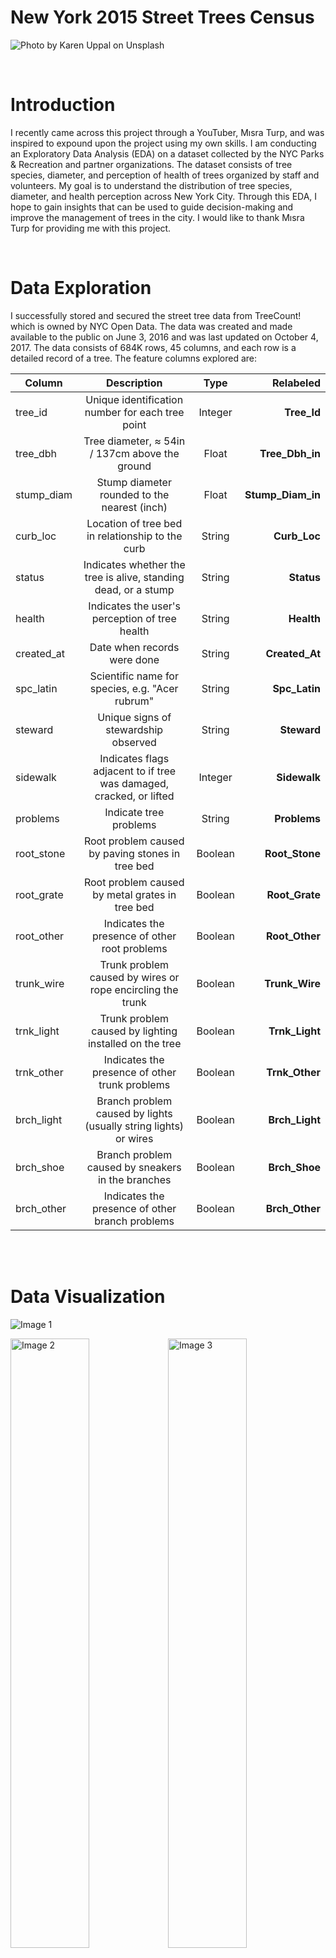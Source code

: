 # New York 2015 Street Trees Census

![Photo by <a href="https://unsplash.com/photos/ObhUk9MP5-g?utm_source=unsplash&utm_medium=referral&utm_content=creditShareLink">Karen Uppal</a> on <a href="https://unsplash.com/@karenuppal?utm_source=unsplash&utm_medium=referral&utm_content=creditCopyText">Unsplash</a>](src/img/karen-uppal-ObhUk9MP5-g-unsplash.jpg)
  
<br />


<!-- toc -->

# Introduction

I recently came across this project through a YouTuber, Mısra Turp, and was inspired to expound upon the project using my own skills. I am conducting an Exploratory Data Analysis (EDA) on a dataset collected by the NYC Parks & Recreation and partner organizations. The dataset consists of tree species, diameter, and perception of health of trees organized by staff and volunteers. My goal is to understand the distribution of tree species, diameter, and health perception across New York City. Through this EDA, I hope to gain insights that can be used to guide decision-making and improve the management of trees in the city. I would like to thank Mısra Turp for providing me with this project.

<br />

# Data Exploration

I successfully stored and secured the street tree data from TreeCount! which is owned by NYC Open Data. The data was created and made available to the public on June 3, 2016 and was last updated on October 4, 2017. The data consists of 684K rows, 45 columns, and each row is a detailed record of a tree. The feature columns explored are:

| Column       | Description   | Type   | Relabeled |
| ------------- |:-------------:|:-----:|     -----:|
| tree_id      | Unique identification number for each tree point | Integer | **Tree_Id** |
| tree_dbh      | Tree diameter, ≈ 54in / 137cm above the ground | Float | **Tree_Dbh_in** |
| stump_diam    | Stump diameter rounded to the nearest (inch) | Float | **Stump_Diam_in** |
| curb_loc      | Location of tree bed in relationship to the curb | String | **Curb_Loc** |
| status    | Indicates whether the tree is alive, standing dead, or a stump | String  | **Status** |
| health        | Indicates the user's perception of tree health | String | **Health** |
| created_at    | Date when records were done | String | **Created_At** |
| spc_latin     | Scientific name for species, e.g. "Acer rubrum" | String | **Spc_Latin** |
| steward       | Unique signs of stewardship observed | String | **Steward** |
| sidewalk       | Indicates flags adjacent to if tree was damaged, cracked, or lifted | Integer | **Sidewalk** |
| problems  | Indicate tree problems | String  | **Problems** |
| root_stone | Root problem caused by paving stones in tree bed | Boolean | **Root_Stone** |
| root_grate | Root problem caused by metal grates in tree bed | Boolean | **Root_Grate** |
| root_other    | Indicates the presence of other root problems | Boolean | **Root_Other** |
| trunk_wire    | Trunk problem caused by wires or rope encircling the trunk | Boolean | **Trunk_Wire** |
| trnk_light    | Trunk problem caused by lighting installed on the tree | Boolean | **Trnk_Light** |
| trnk_other | Indicates the presence of other trunk problems | Boolean | **Trnk_Other** |
| brch_light    | Branch problem caused by lights (usually string lights) or wires | Boolean | **Brch_Light** |
| brch_shoe    | Branch problem caused by sneakers in the branches | Boolean | **Brch_Shoe** |
| brch_other    | Indicates the presence of other branch problems | Boolean | **Brch_Other** |


<br />
<br />

# Data Visualization

<img src="src/img/Tree_and_Stump_Overview_Plot.png" alt="Image 1" width="950" height="450"/>

<img class="image-2" src="src/img/Alive_Tree_Diameter_By_Health-Status_Conditions.png" alt="Image 2" width="415"/><img class="image-3" src="src/img/Stump_Diameter_By_Health-Status_Conditions.png" alt="Image 3" width="415"/>

<img src="src/img/Tree-Stump_Problems.png" width="950" height="450" alt="Image 4"/>


<img src="src/img/Species_Scientific_Names_By_Conditions.png" width="950" height="450" alt="Image 5"/>

<img class="image-6" src="src/img/Tree_Diameter_Distribution_without_Binwidth_and_Filtered.png" alt="Image 6" width="415"/><img class="image-7" src="src/img/Stump_Diameter_Distribution_without_Binwidth_and_Filtered.png" alt="Image 7" width="415"/>

<br />
<br />

# Data Analysis
The data analysis above provides several key insights into the condition and management of street trees in the area. First, the distribution of tree diameters is concentrated between 50-60 inches, but there are a significant number of outliers that may be due to human error or environmental impacts. This suggests that there may be some issues with data collection or other external factors affecting tree growth and development.

Second, the mean diameter at breast height for street trees is 11.28 inches, with a median of 9 inches, indicating a relatively wide range of tree sizes. The large standard deviation of 20 further emphasizes the variability in tree size across the area. Additionally, the median tree diameter of 12 inches is much higher than the median stump diameter of 3 inches, indicating that the trees in the area are generally larger and older than their stumps.

Third, the survey responses show that the majority of workers reported 0-2 problems with street trees, with more variance in responses reporting higher numbers of problems. This suggests that there may be some issues with the roots of the trees that are affecting their health and vitality.

Fourth, while the majority of trees in the area are in good health and labeled as "Alive", there is a need for improvement in the management and care of trees in "Fair" and "Poor" condition. The data suggests that there may be some issues with the roots of these trees that need to be addressed to ensure their survival and long-term health.

Finally, the diameters in the Not Applicable category are more tightly clustered than in the Stump category, indicating that there may be more consistency in this area of data collection. However, bins with maximum outliers suggest potential data errors or other issues that need to be addressed.

Overall, this data analysis provides valuable insights into the condition of street trees in the area and highlights areas that may need additional attention and resources to ensure the health and vitality of these important urban assets.

<br />

# Conclusion
The comprehensive street tree census carried out by NYC Parks & Recreation and partner organizations in 2015 offers crucial insights into the state of street trees in the area. Although the majority of street trees are healthy, the findings emphasize the need for improving and maintaining trees in "Fair" and "Poor" condition. The data analysis also highlights potential root issues and variations in tree diameter measurements compared to stump diameter measurements. Further research can be conducted to investigate the underlying causes of these discrepancies, and to establish effective strategies for managing and caring for street trees in the area.

<!-- style -->
<div style="visibility: hidden;"><style hidden> img{ width: auto; height: auto} img.image-1{ float: center; width: 100%; margin: 0; padding: 0} img.image-2{ width: 50%; margin: 0; padding: 0; display: inline-block} img.image-3{ width: 50%; margin: 0; padding: 0; display: inline-block} img.image-4{ float: center; width: 100%; margin: 0; padding: 0} img.image-5{ float: center; width: 100%; margin: 0; padding: 0} img.image-6{ width: 50%; margin: 0; padding: 0} img.image-7{ width: 50%; margin: 0; padding: 0} </style></div>